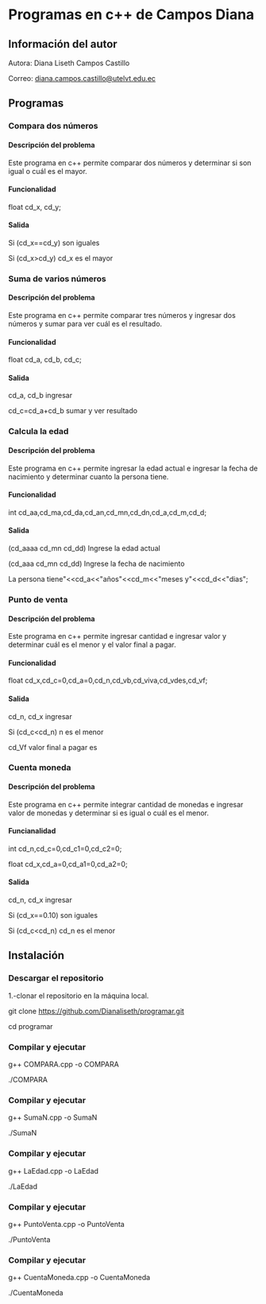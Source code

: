  # Programas en c++ de Campos Diana
 ## Información del autor
  Autora: Diana Liseth Campos Castillo


  Correo: diana.campos.castillo@utelvt.edu.ec


 ## Programas
 ### Compara dos números 
 #### Descripción del problema 
 Este programa en c++ permite comparar dos números y determinar si son igual o cuál es el mayor. 
 #### Funcionalidad

 
 float cd_x, cd_y;
 
 #### Salida

 Si (cd_x==cd_y) son iguales

 Si (cd_x>cd_y) cd_x es el mayor
 

 ### Suma de varios números
 #### Descripción del problema 
 Este programa en c++ permite comparar tres números y ingresar dos números y sumar para ver cuál es el resultado. 
 #### Funcionalidad

 float cd_a, cd_b, cd_c;

 #### Salida

 cd_a, cd_b ingresar

 cd_c=cd_a+cd_b sumar y ver resultado



 ### Calcula la edad
 #### Descripción del problema 
 Este programa en c++ permite ingresar la edad actual e ingresar la fecha de nacimiento y determinar cuanto la persona tiene. 
 #### Funcionalidad
 
 int cd_aa,cd_ma,cd_da,cd_an,cd_mn,cd_dn,cd_a,cd_m,cd_d;
        
 #### Salida

 (cd_aaaa cd_mn cd_dd) Ingrese la edad actual
                   
 (cd_aaa cd_mn cd_dd) Ingrese la fecha de nacimiento
   
 La persona tiene"<<cd_a<<"años"<<cd_m<<"meses y"<<cd_d<<"dias";



 ### Punto de venta
 #### Descripción del problema
 Este programa en c++ permite ingresar cantidad e ingresar valor y determinar cuál es el menor y el valor final a pagar. 
 #### Funcionalidad

 float cd_x,cd_c=0,cd_a=0,cd_n,cd_vb,cd_viva,cd_vdes,cd_vf;
   
 #### Salida
 
  cd_n, cd_x ingresar
    
  Si (cd_c<cd_n) n es el menor 
   
  cd_Vf valor final a pagar es



 ### Cuenta moneda
 #### Descripción del problema 
 Este programa en c++ permite integrar cantidad de monedas e ingresar valor de monedas y determinar si es igual o cuál es el  menor. 
 #### Funcianalidad

 int cd_n,cd_c=0,cd_c1=0,cd_c2=0;

 float cd_x,cd_a=0,cd_a1=0,cd_a2=0;

 #### Salida
  
 cd_n, cd_x ingresar

 Si (cd_x==0.10) son iguales

 Si (cd_c<cd_n) cd_n es el menor


 ## Instalación 
 ### Descargar el repositorio
 1.-clonar el repositorio en la máquina local. 

 git clone https://github.com/Dianaliseth/programar.git

 cd programar

 
 ### Compilar y ejecutar

 g++ COMPARA.cpp -o COMPARA

 ./COMPARA

 
 ### Compilar y ejecutar

 g++ SumaN.cpp -o SumaN
 
 ./SumaN


 ### Compilar y ejecutar

 g++ LaEdad.cpp -o LaEdad

 ./LaEdad

 
 ### Compilar y ejecutar

 g++ PuntoVenta.cpp -o PuntoVenta
 
 ./PuntoVenta


 ### Compilar y ejecutar

 g++ CuentaMoneda.cpp -o CuentaMoneda

 ./CuentaMoneda

